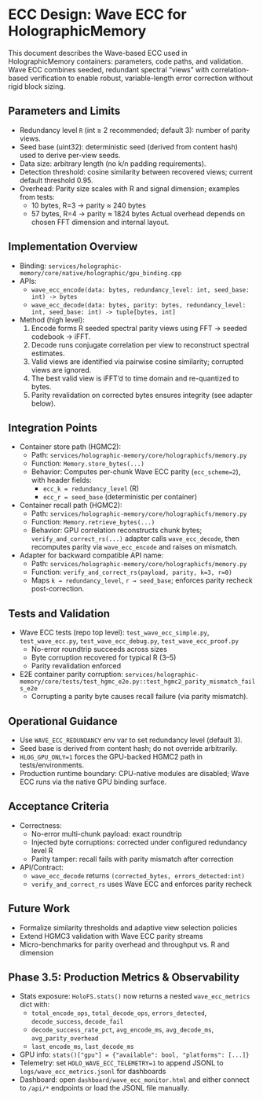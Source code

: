 # ECC Design: Wave ECC for HolographicMemory

This document describes the Wave-based ECC used in HolographicMemory containers: parameters, code paths, and validation. Wave ECC combines seeded, redundant spectral “views” with correlation-based verification to enable robust, variable-length error correction without rigid block sizing.

## Parameters and Limits
- Redundancy level `R` (int ≥ 2 recommended; default 3): number of parity views.
- Seed base (uint32): deterministic seed (derived from content hash) used to derive per-view seeds.
- Data size: arbitrary length (no k/n padding requirements).
- Detection threshold: cosine similarity between recovered views; current default threshold 0.95.
- Overhead: Parity size scales with R and signal dimension; examples from tests:
  - 10 bytes, R=3 → parity ≈ 240 bytes
  - 57 bytes, R=4 → parity ≈ 1824 bytes
  Actual overhead depends on chosen FFT dimension and internal layout.

## Implementation Overview
- Binding: `services/holographic-memory/core/native/holographic/gpu_binding.cpp`
- APIs:
  - `wave_ecc_encode(data: bytes, redundancy_level: int, seed_base: int) -> bytes`
  - `wave_ecc_decode(data: bytes, parity: bytes, redundancy_level: int, seed_base: int) -> tuple[bytes, int]`
- Method (high level):
  1) Encode forms R seeded spectral parity views using FFT → seeded codebook → iFFT.
  2) Decode runs conjugate correlation per view to reconstruct spectral estimates.
  3) Valid views are identified via pairwise cosine similarity; corrupted views are ignored.
  4) The best valid view is iFFT’d to time domain and re-quantized to bytes.
  5) Parity revalidation on corrected bytes ensures integrity (see adapter below).

## Integration Points
- Container store path (HGMC2):
  - Path: `services/holographic-memory/core/holographicfs/memory.py`
  - Function: `Memory.store_bytes(...)`
  - Behavior: Computes per-chunk Wave ECC parity (`ecc_scheme=2`), with header fields:
    - `ecc_k = redundancy_level` (R)
    - `ecc_r = seed_base` (deterministic per container)
- Container recall path (HGMC2):
  - Path: `services/holographic-memory/core/holographicfs/memory.py`
  - Function: `Memory.retrieve_bytes(...)`
  - Behavior: GPU correlation reconstructs chunk bytes; `verify_and_correct_rs(...)` adapter calls `wave_ecc_decode`, then recomputes parity via `wave_ecc_encode` and raises on mismatch.
- Adapter for backward compatible API name:
  - Path: `services/holographic-memory/core/holographicfs/memory.py`
  - Function: `verify_and_correct_rs(payload, parity, k=3, r=0)`
  - Maps `k → redundancy_level`, `r → seed_base`; enforces parity recheck post-correction.

## Tests and Validation
- Wave ECC tests (repo top level): `test_wave_ecc_simple.py`, `test_wave_ecc.py`, `test_wave_ecc_debug.py`, `test_wave_ecc_proof.py`
  - No-error roundtrip succeeds across sizes
  - Byte corruption recovered for typical R (3–5)
  - Parity revalidation enforced
- E2E container parity corruption: `services/holographic-memory/core/tests/test_hgmc_e2e.py::test_hgmc2_parity_mismatch_fails_e2e`
  - Corrupting a parity byte causes recall failure (via parity mismatch).

## Operational Guidance
- Use `WAVE_ECC_REDUNDANCY` env var to set redundancy level (default 3).
- Seed base is derived from content hash; do not override arbitrarily.
- `HLOG_GPU_ONLY=1` forces the GPU-backed HGMC2 path in tests/environments.
- Production runtime boundary: CPU-native modules are disabled; Wave ECC runs via the native GPU binding surface.

## Acceptance Criteria
- Correctness:
  - No-error multi-chunk payload: exact roundtrip
  - Injected byte corruptions: corrected under configured redundancy level R
  - Parity tamper: recall fails with parity mismatch after correction
- API/Contract:
  - `wave_ecc_decode` returns `(corrected_bytes, errors_detected:int)`
  - `verify_and_correct_rs` uses Wave ECC and enforces parity recheck

## Future Work
- Formalize similarity thresholds and adaptive view selection policies
- Extend HGMC3 validation with Wave ECC parity streams
- Micro-benchmarks for parity overhead and throughput vs. R and dimension

## Phase 3.5: Production Metrics & Observability
- Stats exposure: `HoloFS.stats()` now returns a nested `wave_ecc_metrics` dict with:
  - `total_encode_ops`, `total_decode_ops`, `errors_detected`, `decode_success`, `decode_fail`
  - `decode_success_rate_pct`, `avg_encode_ms`, `avg_decode_ms`, `avg_parity_overhead`
  - `last_encode_ms`, `last_decode_ms`
- GPU info: `stats()["gpu"] = {"available": bool, "platforms": [...]}`
- Telemetry: set `HOLO_WAVE_ECC_TELEMETRY=1` to append JSONL to `logs/wave_ecc_metrics.jsonl` for dashboards
- Dashboard: open `dashboard/wave_ecc_monitor.html` and either connect to `/api/*` endpoints or load the JSONL file manually.
